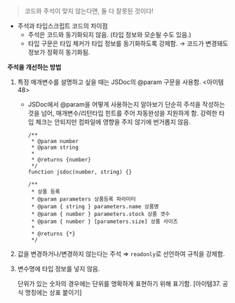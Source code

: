 > 코드와 주석이 맞지 않는다면, 둘 다 잘못된 것이다!

- 주석과 타입스크립트 코드의 차이점
  - 주석은 코드와 동기화되지 않음. (타입 정보와 모순될 수도 있음.)
  - 타입 구문은 타입 체커가 타입 정보를 동기화하도록 강제함. → 코드가 변경돼도 정보가 정확히 동기화됨.

**주석을 개선하는 방법**

1. 특정 매개변수를 설명하고 싶을 때는 JSDoc의 @param 구문을 사용함. <아이템48>
   - JSDoc에서 @param을 어떻게 사용하는지 알아보기
     단순히 주석을 작성하는 것을 넘어, 매개변수/리턴타입 힌트를 주어 자동완성을 지원하게 함.
     강력한 타입 체크는 안되지만 컴파일에 영향을 주지 않기에 번거롭지 않음.
     ```tsx
     /**
      * @param number
      * @param string
      *
      * @returns {number}
      */
     function jsdoc(number, string) {}
     ```
     ```tsx
     /**
      * 상품 등록
      * @param parameters 상품등록 파라미터
      * @param { string } parameters.name 상품명
      * @param { number } parameters.stock 상품 갯수
      * @param { number } [parameters.size] 상품 사이즈
      *
      * @returns {*}
      */
     ```
2. 값을 변경하거나/변경하지 않는다는 주석 ⇒ `readonly`로 선언하여 규칙을 강제함.
3. 변수명에 타입 정보를 넣지 않음.

   단위가 있는 숫자의 경우에는 단위를 명확하게 표현하기 위해 표기함.
   [아이템37. 공식 명칭에는 상표 붙이기]
